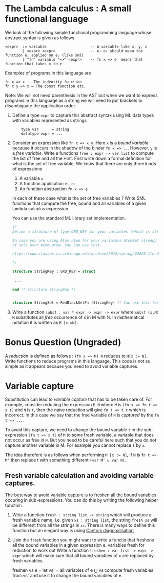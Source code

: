 # The Lambda calculus : A small functional language

We look at the following simple functional programming language whose
abstract syntax is given as follows.

```
<expr>  := variable                    -- A variable like x, y, z
        | <expr> <expr>                -- e₁ e₂ should mean the function e₁ applied on e₂ (like sml)
		| "fn" variable "=>" <expr>    -- fn x => e  means that function that takes x to e

```

Examples of programs in this language are


```
fn x => x  – The indentity function
fn x y => x – The const function etc.
```

Note: We will not need parenthesis in the AST but when we want to
express programs in this language as a string we will need to put
brackets to disambiguate the application order.

1. Define a type `expr` to capture this abstract syntax using ML data
   types with variables represented as strings
   ```
       type var      = string
	   datatype expr = ...
   ```


2. Consider an expression like `fn x => x y`. Here `x` is a _bound
   variable_ because it occurs in the shadow of the binder `fn x =>
   ..`. However, `y` is a _free variable_. Write a functions `free :
   expr -> var list` to compute the list of free and all the
   Hint: First write down a formal definition for what is the set of
   free variable. We know that there are only three kinds of expressions

   1. A variable `x`
   2. A function application `e₁ e₂`
   3. An function abstraction `fn x => e`

   In each of these case what is the set of free variables ? Write SML
   functions that compute the free, bound and all variables of a given
   lambda calculus expression.

   You can use the standard ML library set implementation.


   ```sml
   (*
   Define a structure of type ORD_KEY for your variables (which is string or you can use Atom)

   In case you are using Atom.atom for your varialbes AtomSet already gives you an implementation
   of sets over Atom.atom. You can use that.

   https://www.classes.cs.uchicago.edu/archive/2015/spring/22620-1/ord-key-sig.html

   *)

   structure StringKey : ORD_KEY = struct
    ...
	...

   end (* structure StringKey *)


   structure StringSet = RedBlackSetFn (StringKey) (* Can use this for string set implementation *)

   ```


3. Write a function `subst : var * expr -> expr -> expr` where `subst
   (x,N) M` substitutes all _free_ occurrence of x in M with N. In
   mathematical notation it is written as `M [x:=N]`.

# Bonus Question (Ungraded)

 A _reduction_ is defined as follows : `(fn x => M) N` reduces to `M[x
 := N]`. Write functions to reduce programs in this language.  This
 code is not as simple as it appears because you need to avoid
 variable captures.

# Variable capture

Substitution can lead to _variable capture_ that has to be taken care
of. For example, consider reducing the expression `M N` where `M` is
`(fn x => fn t => x t)` and `N` is `t`, then the naive reduction
will give `fn t => t t` which is incorrect. In this case we say that
the free variable of `N` is _captured_ by the `fn t => ...`.

To avoid this capture, we need to change the bound variable `t` in the
sub-expression `(fn t => x t)` of `M` to some fresh variable, a
variable that does not occur as free in `N`. But you need to be
careful here such that you do not capture another variable in M. For
example you cannot replace `t` by `x`.

The idea therefore is as follows when performing `M [x := N]`, if `M`
is `fn t => M'` then replace t with something different `(var M' ∪
var N)`.


## Fresh variable calculation and avoiding variable captures.

The best way to avoid variable capture is to freshen all the bound
variables occuring in sub-expressions. You can do this by writing the
following helper function.

1. Write a function `fresh : string list -> string` which will produce
   a fresh variable name, i.e. given `xs : string list`, the string
   `fresh xs` will be different from all the strings in `xs`. There is
   many ways to define this function but an elegant way is using
   [Cantors diagonalisation][cantor]


2. Usin the `fresh` function you might want to write a functio
   that freshens all the bound variables in a given expression e.
   variables fresh for reduction to work out Write a function
   `freshen : var list -> expr -> expr` which will make sure that all
   bound variables of `e` are replaced by fresh variables.

   freshen vs e = let vs' = all variables of e ⋃ vs
                  compute fresh variables from vs' and use it to change
				  the bound variables of e.

[cantor]: <https://en.wikipedia.org/wiki/Cantor%27s_diagonal_argument>
